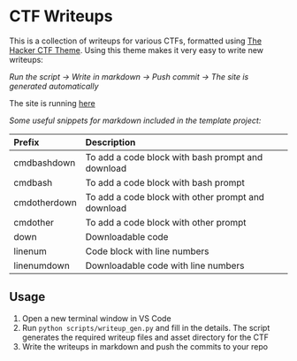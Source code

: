 # CTF Writeups

This is a collection of writeups for various CTFs, formatted using [The Hacker CTF Theme](https://github.com/Nissen96/hacker-ctf-theme). Using this theme makes it very easy to write new writeups:

*Run the script -> Write in markdown -> Push commit -> The site is generated automatically*

The site is running [here](https://Nissen96.github.io)

*Some useful snippets for markdown included in the template project:*

| Prefix       | Description                                        |
|:-------------|:---------------------------------------------------|
| cmdbashdown  | To add a code block with bash prompt and download  |
| cmdbash      | To add a code block with bash prompt               |
| cmdotherdown | To add a code block with other prompt and download |
| cmdother     | To add a code block with other prompt              |
| down         | Downloadable code                                  |
| linenum      | Code block with line numbers                       |
| linenumdown  | Downloadable code with line numbers                |


## Usage

1. Open a new terminal window in VS Code
2. Run `python scripts/writeup_gen.py` and fill in the details. The script generates the required writeup files and asset directory for the CTF
3. Write the writeups in markdown and push the commits to your repo
